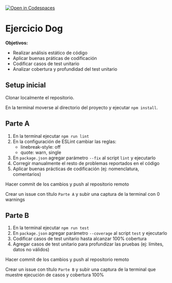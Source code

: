[![Open in Codespaces](https://classroom.github.com/assets/launch-codespace-2972f46106e565e64193e422d61a12cf1da4916b45550586e14ef0a7c637dd04.svg)](https://classroom.github.com/open-in-codespaces?assignment_repo_id=17025123)
# Ejercicio Dog

**Objetivos:**

- Realizar análisis estático de código
- Aplicar buenas práticas de codificación
- Codificar casos de test unitario
- Analizar cobertura y profundidad del test unitario

## Setup inicial

Clonar localmente el repositorio.

En la terminal moverse al directorio del proyecto y ejecutar `npm install`.

## Parte A

1. En la terminal ejecutar `npm run lint`
2. En la configuración de ESLint cambiar las reglas:
   - linebreak-style: off
   - quote: warn, single
3. En `package.json` agregar parámetro `--fix` al script `lint` y ejecutarlo
4. Corregir manualmente el resto de problemas reportados en el código
5. Aplicar buenas prácticas de codificación (ej: nomenclatura, comentarios)

Hacer commit de los cambios y push al repositorio remoto

Crear un issue con título `Parte A` y subir una captura de la terminal con 0 warnings

## Parte B

1. En la terminal ejecutar `npm run test`
2. En `package.json` agregar parámetro `--coverage` al script `test` y ejecutarlo
3. Codificar casos de test unitario hasta alcanzar 100% cobertura
4. Agregar casos de test unitario para profundizar las pruebas (ej: límites, datos no válidos)

Hacer commit de los cambios y push al repositorio remoto

Crear un issue con título `Parte B` y subir una captura de la terminal que muestre ejecución de casos y cobertura 100%
